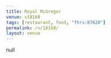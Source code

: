 ```yaml
---
title: Royal McGregor
venue: v18168
tags: [restaurant, food, "fhrs:87620"]
permalink: /v/18168/
layout: venue
---
```

null
